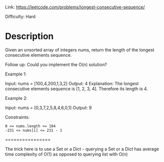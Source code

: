 Link: https://leetcode.com/problems/longest-consecutive-sequence/

Difficulty: Hard

Description
===========
Given an unsorted array of integers nums, return the length of the longest consecutive elements sequence.

Follow up: Could you implement the O(n) solution? 

 

Example 1:

Input: nums = [100,4,200,1,3,2]
Output: 4
Explanation: The longest consecutive elements sequence is [1, 2, 3, 4]. Therefore its length is 4.

Example 2:

Input: nums = [0,3,7,2,5,8,4,6,0,1]
Output: 9

 

Constraints:

    0 <= nums.length <= 104
    -231 <= nums[i] <= 231 - 1
    
    
================

The trick here is to use a Set or a Dict - querying a Set or a Dict has average time complexity of O(1) as opposed to querying list with O(n)

